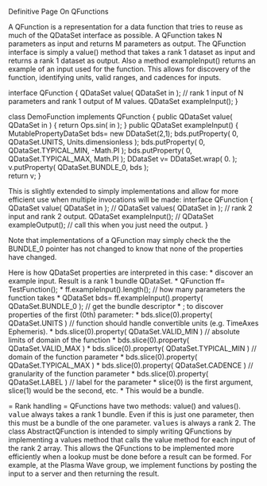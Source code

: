 Definitive Page On QFunctions

A QFunction is a representation for a data function that tries to reuse
as much of the QDataSet interface as possible. A QFunction takes N
parameters as input and returns M parameters as output. The QFunction
interface is simply a value() method that takes a rank 1 dataset as
input and returns a rank 1 dataset as output. Also a method
exampleInput() returns an example of an input used for the function.
This allows for discovery of the function, identifying units, valid
ranges, and cadences for inputs.

interface QFunction { QDataSet value( QDataSet in ); // rank 1 input of
N parameters and rank 1 output of M values. QDataSet exampleInput(); }

class DemoFunction implements QFunction { public QDataSet value(
QDataSet in ) { return Ops.sin( in ); } public QDataSet exampleInput() {
MutablePropertyDataSet bds= new DDataSet(2,1); bds.putProperty( 0,
QDataSet.UNITS, Units.dimensionless ); bds.putProperty( 0,
QDataSet.TYPICAL\_MIN, -Math.PI ); bds.putProperty( 0,
QDataSet.TYPICAL\_MAX, Math.PI ); DDataSet v= DDataSet.wrap( 0. );
v.putProperty( QDataSet.BUNDLE\_0, bds );\
return v; }

This is slightly extended to simply implementations and allow for more
efficient use when multiple invocations will be made: interface
QFunction { QDataSet value( QDataSet in ); // QDataSet values( QDataSet
in ); // rank 2 input and rank 2 output. QDataSet exampleInput(); //
QDataSet exampleOutput(); // call this when you just need the output. }

Note that implementations of a QFunction may simply check the the
BUNDLE\_0 pointer has not changed to know that none of the properties
have changed.

Here is how QDataSet properties are interpreted in this case: \*
discover an example input. Result is a rank 1 bundle QDataSet. \*
QFunction ff= TestFunction(); \* ff.exampleInput().length(); // how many
parameters the function takes \* QDataSet bds=
ff.exampleInput().property( QDataSet.BUNDLE\_0 ); // get the bundle
descriptor \* ; to discover properties of the first (0th) parameter: \*
bds.slice(0).property( QDataSet.UNITS ) // function should handle
convertible units (e.g. TimeAxes Ephemeris). \* bds.slice(0).property(
QDataSet.VALID\_MIN ) // absolute limits of domain of the function \*
bds.slice(0).property( QDataSet.VALID\_MAX ) \* bds.slice(0).property(
QDataSet.TYPICAL\_MIN ) // domain of the function parameter \*
bds.slice(0).property( QDataSet.TYPICAL\_MAX ) \* bds.slice(0).property(
QDataSet.CADENCE ) // granularity of the function parameter \*
bds.slice(0).property( QDataSet.LABEL ) // label for the parameter \*
slice(0) is the first argument, slice(1) would be the second, etc. \*
This would be a bundle.

= Rank handling = QFunctions have two methods: value() and values().
<tt>value</tt> always takes a rank 1 bundle. Even if this is just one
parameter, then this must be a bundle of the one parameter.
<tt>values</tt> is always a rank 2. The class AbstractQFunction is
intended to simply writing QFunctions by implementing a values method
that calls the value method for each input of the rank 2 array. This
allows the QFunctions to be implemented more efficiently when a lookup
must be done before a result can be formed. For example, at the Plasma
Wave group, we implement functions by posting the input to a server and
then returning the result.
